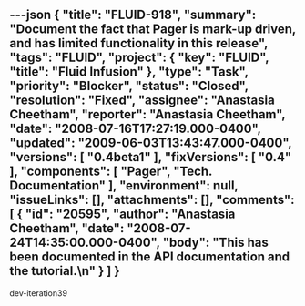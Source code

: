---json
{
  "title": "FLUID-918",
  "summary": "Document the fact that Pager is mark-up driven, and has limited functionality in this release",
  "tags": "FLUID",
  "project": {
    "key": "FLUID",
    "title": "Fluid Infusion"
  },
  "type": "Task",
  "priority": "Blocker",
  "status": "Closed",
  "resolution": "Fixed",
  "assignee": "Anastasia Cheetham",
  "reporter": "Anastasia Cheetham",
  "date": "2008-07-16T17:27:19.000-0400",
  "updated": "2009-06-03T13:43:47.000-0400",
  "versions": [
    "0.4beta1"
  ],
  "fixVersions": [
    "0.4"
  ],
  "components": [
    "Pager",
    "Tech. Documentation"
  ],
  "environment": null,
  "issueLinks": [],
  "attachments": [],
  "comments": [
    {
      "id": "20595",
      "author": "Anastasia Cheetham",
      "date": "2008-07-24T14:35:00.000-0400",
      "body": "This has been documented in the API documentation and the tutorial.\n"
    }
  ]
}
---
dev-iteration39

        
